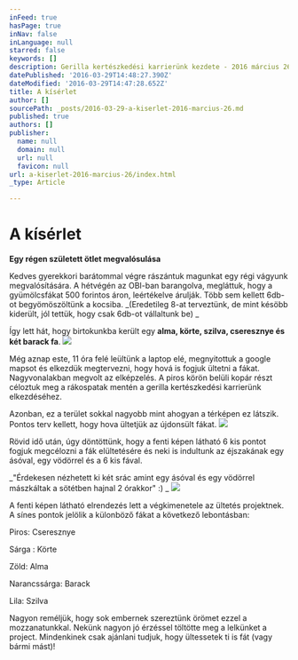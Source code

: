 ```yaml
---
inFeed: true
hasPage: true
inNav: false
inLanguage: null
starred: false
keywords: []
description: Gerilla kertészkedési karrierünk kezdete - 2016 március 26
datePublished: '2016-03-29T14:48:27.390Z'
dateModified: '2016-03-29T14:47:28.652Z'
title: A kísérlet
author: []
sourcePath: _posts/2016-03-29-a-kiserlet-2016-marcius-26.md
published: true
authors: []
publisher:
  name: null
  domain: null
  url: null
  favicon: null
url: a-kiserlet-2016-marcius-26/index.html
_type: Article

---
```

# A kísérlet

**Egy régen született ötlet megvalósulása**

Kedves gyerekkori barátommal végre rászántuk magunkat egy régi vágyunk megvalósítására. A hétvégén az OBI-ban barangolva, megláttuk, hogy a gyümölcsfákat 500 forintos áron, leértékelve árulják. Több sem kellett 6db-ot begyömöszöltünk a kocsiba. _(Eredetileg 8-at terveztünk, de mint késöbb kiderült, jól tettük, hogy csak 6db-ot vállaltunk be) _

Így lett hát, hogy birtokunkba került egy **alma, körte, szilva, cseresznye és két barack fa**.
![](https://the-grid-user-content.s3-us-west-2.amazonaws.com/49711c19-92b6-4e6b-914f-df225eaea32b.png)

Még aznap este, 11 óra felé leültünk a laptop elé, megnyitottuk a google mapsot és elkezdük megtervezni, hogy hová is fogjuk ültetni a fákat. Nagyvonalakban megvolt az elképzelés. A piros körön belüli kopár részt céloztuk meg a rákospatak mentén a gerilla kertészkedési karrierünk elkezdéséhez. 

Azonban, ez a terület sokkal nagyobb mint ahogyan a térképen ez látszik. Pontos terv kellett, hogy hova ültetjük az újdonsült fákat. ![](https://the-grid-user-content.s3-us-west-2.amazonaws.com/8daf386a-8fb0-463b-8727-14d7ac628947.png)

Rövid idő után, úgy döntöttünk, hogy a fenti képen látható 6 kis pontot fogjuk megcélozni a fák elültetésére és neki is indultunk az éjszakának egy ásóval, egy vödörrel és a 6 kis fával. 

_"Érdekesen nézhetett ki két srác amint egy ásóval és egy vödörrel mászkáltak a sötétben hajnal 2 órakkor" :) _
![](https://the-grid-user-content.s3-us-west-2.amazonaws.com/6a985d16-5208-4f21-9576-3ca813e277af.png)

A fenti képen látható elrendezés lett a végkimenetele az ültetés projektnek. A sínes pontok jelölik a külonböző fákat a következő lebontásban:

Piros: Cseresznye

Sárga : Körte

Zöld: Alma

Narancssárga: Barack

Lila: Szilva

Nagyon reméljük, hogy sok embernek szereztünk örömet ezzel a mozzanatunkkal. Nekünk nagyon jó érzéssel töltötte meg a lelkünket a project. Mindenkinek csak ajánlani tudjuk, hogy ültessetek ti is fát (vagy bármi mást)!